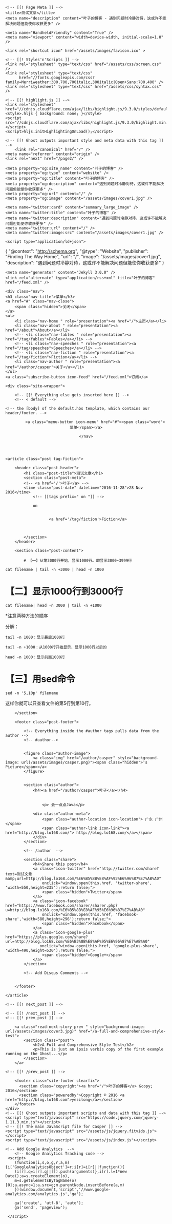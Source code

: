 <!DOCTYPE html>
<html>
<head>
    <!-- [[! Document Settings ]] -->
    <meta charset="utf-8" />
    <meta http-equiv="X-UA-Compatible" content="IE=edge" />

    <!-- [[! Page Meta ]] -->
    <title>测试文章</title>
    <meta name="description" content="叶子的博客 - 遇到问题时冷静对待，这或许不能解决问题但能使你收获更多" />

    <meta name="HandheldFriendly" content="True" />
    <meta name="viewport" content="width=device-width, initial-scale=1.0" />

    <link rel="shortcut icon" href="/assets/images/favicon.ico" >

    <!-- [[! Styles'n'Scripts ]] -->
    <link rel="stylesheet" type="text/css" href="/assets/css/screen.css" />
    <link rel="stylesheet" type="text/css"
          href="//fonts.googleapis.com/css?family=Merriweather:300,700,700italic,300italic|Open+Sans:700,400" />
    <link rel="stylesheet" type="text/css" href="/assets/css/syntax.css" />

    <!-- [[! highlight.js ]] -->
    <link rel="stylesheet" href="//cdnjs.cloudflare.com/ajax/libs/highlight.js/9.3.0/styles/default.min.css">
    <style>.hljs { background: none; }</style>
    <script src="//cdnjs.cloudflare.com/ajax/libs/highlight.js/9.3.0/highlight.min.js"></script>
    <script>hljs.initHighlightingOnLoad();</script>

    <!-- [[! Ghost outputs important style and meta data with this tag ]] -->
        <link rel="canonical" href="/" />
    <meta name="referrer" content="origin" />
    <link rel="next" href="/page2/" />

    <meta property="og:site_name" content="叶子的博客" />
    <meta property="og:type" content="website" />
    <meta property="og:title" content="叶子的博客" />
    <meta property="og:description" content="遇到问题时冷静对待，这或许不能解决问题但能使你收获更多" />
    <meta property="og:url" content="/" />
    <meta property="og:image" content="/assets/images/cover1.jpg" />

    <meta name="twitter:card" content="summary_large_image" />
    <meta name="twitter:title" content="叶子的博客" />
    <meta name="twitter:description" content="遇到问题时冷静对待，这或许不能解决问题但能使你收获更多" />
    <meta name="twitter:url" content="/" />
    <meta name="twitter:image:src" content="/assets/images/cover1.jpg" />

    <script type="application/ld+json">
{
    "@context": "http://schema.org",
    "@type": "Website",
    "publisher": "Finding The Way Home",
    "url": "/",
    "image": "/assets/images/cover1.jpg",
    "description": "遇到问题时冷静对待，这或许不能解决问题但能使你收获更多"
}
    </script>

    <meta name="generator" content="Jekyll 3.0.0" />
    <link rel="alternate" type="application/rss+xml" title="叶子的博客" href="/feed.xml" />


</head>
<body class="home-template nav-closed">

    <div class="nav">
    <h3 class="nav-title">菜单</h3>
    <a href="#" class="nav-close">
        <span class="hidden">关闭</span>
    </a>
    <ul>
        <li class="nav-home " role="presentation"><a href="/">主页</a></li>
        <li class="nav-about " role="presentation"><a href="/about">About</a></li>
        <!-- <li class="nav-fables " role="presentation"><a href="/tag/fables">Fables</a></li> -->
        <!-- <li class="nav-speeches " role="presentation"><a href="/tag/speeches">Speeches</a></li> -->
        <!-- <li class="nav-fiction " role="presentation"><a href="/tag/fiction">Fiction</a></li> -->
        <li class="nav-author " role="presentation"><a href="/author/casper">关于</a></li>
    </ul>
    <a class="subscribe-button icon-feed" href="/feed.xml">订阅</a>
</div>
<span class="nav-cover"></span>


    <div class="site-wrapper">

        <!-- [[! Everything else gets inserted here ]] -->
        <!-- < default -->

<!-- The comment above "< default" means - insert everything in this file into -->
    <!-- the [body] of the default.hbs template, which contains our header/footer. -->

<!-- Everything inside the #post tags pulls data from the post -->
<!-- #post -->

<header class="main-header post-head " style="background-image: url(/assets/images/cover3.jpg) ">
    <nav class="main-nav  overlay  clearfix">
        
        
            <a class="menu-button icon-menu" href="#"><span class="word">菜单</span></a>
        
    </nav>
</header>

<main class="content" role="main">

    <article class="post tag-fiction">

        <header class="post-header">
            <h1 class="post-title">测试文章</h1>
            <section class="post-meta">
            <!-- <a href='/'>叶子</a> -->
            <time class="post-date" datetime="2016-11-28">28 Nov 2016</time>
                <!-- [[tags prefix=" on "]] -->
                
                on
                
                    
                       <a href='/tag/fiction'>Fiction</a>
                    
                
                
            </section>
        </header>

        <section class="post-content">

            # 【一】从第3000行开始，显示1000行。即显示3000~3999行

```
cat filename | tail -n +3000 | head -n 1000
```


# 【二】显示1000行到3000行
```
cat filename| head -n 3000 | tail -n +1000
```


*注意两种方法的顺序



分解：

    tail -n 1000：显示最后1000行

    tail -n +1000：从1000行开始显示，显示1000行以后的

    head -n 1000：显示前面1000行



# 【三】用sed命令


```
sed -n '5,10p' filename
```
   这样你就可以只查看文件的第5行到第10行。


        </section>

        <footer class="post-footer">

            <!-- Everything inside the #author tags pulls data from the author -->
            <!-- #author-->

            
            <figure class="author-image">
                <a class="img" href="/author/casper" style="background-image: url(/assets/images/casper.png)"><span class="hidden">'s Picture</span></a>
            </figure>
            

            <section class="author">
                <h4><a href="/author/casper">叶子</a></h4>

                
                    <p> 会一点点Java</p>
                
                <div class="author-meta">
                    <span class="author-location icon-location"> 广东 广州</span>
                    <span class="author-link icon-link"><a href="http://blog.lo168.com/"> http://blog.lo168.com/</a></span>
                </div>
            </section>

            <!-- /author  -->

            <section class="share">
                <h4>Share this post</h4>
                <a class="icon-twitter" href="http://twitter.com/share?text=测试文章&amp;url=http://blog.lo168.com/%E6%B5%8B%E8%AF%95%E6%96%87%E7%AB%A0"
                    onclick="window.open(this.href, 'twitter-share', 'width=550,height=235');return false;">
                    <span class="hidden">Twitter</span>
                </a>
                <a class="icon-facebook" href="https://www.facebook.com/sharer/sharer.php?u=http://blog.lo168.com/%E6%B5%8B%E8%AF%95%E6%96%87%E7%AB%A0"
                    onclick="window.open(this.href, 'facebook-share','width=580,height=296');return false;">
                    <span class="hidden">Facebook</span>
                </a>
                <a class="icon-google-plus" href="https://plus.google.com/share?url=http://blog.lo168.com/%E6%B5%8B%E8%AF%95%E6%96%87%E7%AB%A0"
                   onclick="window.open(this.href, 'google-plus-share', 'width=490,height=530');return false;">
                    <span class="hidden">Google+</span>
                </a>
            </section>

            <!-- Add Disqus Comments -->
            

        </footer>

    </article>

</main>

<aside class="read-next">

    <!-- [[! next_post ]] -->
    
    <!-- [[! /next_post ]] -->
    <!-- [[! prev_post ]] -->
    
        <a class="read-next-story prev " style="background-image: url(/assets/images/cover3.jpg)" href="/a-full-and-comprehensive-style-test">
            <section class="post">
                <h2>A Full and Comprehensive Style Test</h2>
                <p>This is just an ipsis verbis copy of the first example running on the Ghost...</p>
            </section>
        </a>
    
    <!-- [[! /prev_post ]] -->
</aside>

<!-- /post -->


        <footer class="site-footer clearfix">
          <section class="copyright"><a href="/">叶子的博客</a> &copy; 2016</section>
          <section class="poweredby">Copyright © 2016 <a href="http://blog.lo168.com">yezilong</a></section>
        </footer>
    </div>
    <!-- [[! Ghost outputs important scripts and data with this tag ]] -->
    <script type="text/javascript" src="https://code.jquery.com/jquery-1.11.3.min.js"></script>
    <!-- [[! The main JavaScript file for Casper ]] -->
    <script type="text/javascript" src="/assets/js/jquery.fitvids.js"></script>
    <script type="text/javascript" src="/assets/js/index.js"></script>

    <!-- Add Google Analytics  -->
        <!-- Google Analytics Tracking code -->
     <script>
	    (function(i,s,o,g,r,a,m){i['GoogleAnalyticsObject']=r;i[r]=i[r]||function(){
	    (i[r].q=i[r].q||[]).push(arguments)},i[r].l=1*new Date();a=s.createElement(o),
	    m=s.getElementsByTagName(o)[0];a.async=1;a.src=g;m.parentNode.insertBefore(a,m)
	    })(window,document,'script','//www.google-analytics.com/analytics.js','ga');

	    ga('create', 'utf-8', 'auto');
	    ga('send', 'pageview');

     </script>
</body>
</html>
